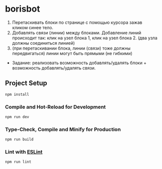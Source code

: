# borisbot

1. Перетаскивать блоки по странице с помощью курсора зажав кликом синее тело.
2. Добавлять связи (линии) между блоками. Добавление линий происходит так: клик на
узел блока 1, клик на узел блока 2. (два узла должны соединиться линией)
3. (при перетаскивании блока, линии (связи) тоже должны передвигаться) линии могут
быть прямыми (не гибкими)
* Задание: реализовать возможность добавлять/удалять блоки + возможность
добавлять/удалять связи.


## Project Setup

```sh
npm install
```

### Compile and Hot-Reload for Development

```sh
npm run dev
```

### Type-Check, Compile and Minify for Production

```sh
npm run build
```

### Lint with [ESLint](https://eslint.org/)

```sh
npm run lint
```
